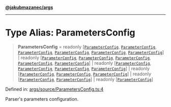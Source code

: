 [**@jakubmazanec/args**](../README.md)

---

# Type Alias: ParametersConfig

> **ParametersConfig** = readonly \[[`ParameterConfig`](ParameterConfig.md),
> [`ParameterConfig`](ParameterConfig.md), [`ParameterConfig`](ParameterConfig.md),
> [`ParameterConfig`](ParameterConfig.md), [`ParameterConfig`](ParameterConfig.md),
> [`ParameterConfig`](ParameterConfig.md)\] \| readonly \[[`ParameterConfig`](ParameterConfig.md),
> [`ParameterConfig`](ParameterConfig.md), [`ParameterConfig`](ParameterConfig.md),
> [`ParameterConfig`](ParameterConfig.md), [`ParameterConfig`](ParameterConfig.md)\] \| readonly
> \[[`ParameterConfig`](ParameterConfig.md), [`ParameterConfig`](ParameterConfig.md),
> [`ParameterConfig`](ParameterConfig.md), [`ParameterConfig`](ParameterConfig.md)\] \| readonly
> \[[`ParameterConfig`](ParameterConfig.md), [`ParameterConfig`](ParameterConfig.md),
> [`ParameterConfig`](ParameterConfig.md)\] \| readonly \[[`ParameterConfig`](ParameterConfig.md),
> [`ParameterConfig`](ParameterConfig.md)\] \| readonly \[[`ParameterConfig`](ParameterConfig.md)\]

Defined in:
[args/source/ParametersConfig.ts:4](https://github.com/jakubmazanec/tools/blob/74fa88a6249b3d486436ae7655f4962bc4a86e11/packages/args/source/ParametersConfig.ts#L4)

Parser's parameters configuration.
